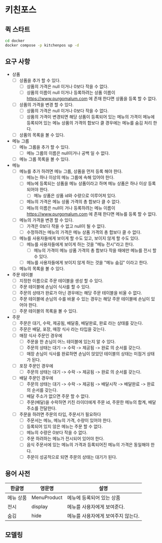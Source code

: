 # 키친포스

## 퀵 스타트

```sh
cd docker
docker compose -p kitchenpos up -d
```

## 요구 사항

- 상품
    - [ ] 상품을 추가 할 수 있다.
        - [ ] 상품의 가격은 null 이거나 0보다 작을 수 없다.
        - [ ] 상품의 이름이 null 이거나 등록하려는 상품 이름이 https://www.purgomalum.com 에 존재 한다면 상품을 등록 할 수 없다.
    - [ ] 상품의 가격을 변경 할 수 있다.
        - [ ] 상품의 가격은 null 이거나 0보다 작을 수 없다.
        - [ ] 상품의 가격이 변경되면 해당 상품이 등록되어 있는 메뉴의 가격이 메뉴에 등록되어 있는 메뉴 상품의 가격의 합보다 클 경우에는 메뉴를 숨김 처리 한다.
    - [ ] 상품의 목록을 볼 수 있다.
- 메뉴 그룹
    - [ ] 메뉴 그룹을 추가 할 수 있다.
        - [ ] 메뉴 그룹의 이름은 null이거나 공백 일 수 없다.
    - [ ] 메뉴 그룹 목록을 볼 수 있다.
- 메뉴
    - [ ] 메뉴를 추가 하려면 메뉴 그룹, 상품을 먼저 등록 해야 한다.
        - [ ] 메뉴는 하나 이상의 메뉴 그룹에 속해 있어야 한다.
        - [ ] 메뉴에 등록되는 상품을 메뉴 상품이라고 하며 메뉴 상품은 하나 이상 등록되어야 한다.
            - [ ] 메뉴 상품은 상품 id와 수량으로 이루어져 있다.
        - [ ] 메뉴의 가격은 메뉴 상품 가격의 총 합보다 클 수 없다.
        - [ ] 메뉴의 이름은 null이 거나 등록하려는 메뉴 이름이 https://www.purgomalum.com 에 존재 한다면 메뉴를 등록 할 수 없다.
    - [ ] 메뉴의 가격을 변경 할 수 있다.
        - [ ] 가격은 0보다 작을 수 없고 null이 될 수 없다.
        - [ ] 수정하려는 메뉴의 가격은 메뉴 상품 가격의 총 합보다 클 수 없다.
    - [ ] 메뉴를 사용자들에게 보이게 할 수도 있고, 보이지 않게 할 수도 있다.
        - [ ] 메뉴를 사용자들에게 보이게 하는 것을 "메뉴 전시"라고 한다.
            - [ ] 메뉴의 가격이 메뉴 상품 가격의 총 합보다 작을 때에만 메뉴를 전시 할 수 있다.
        - [ ] 메뉴를 사용자들에게 보이지 않게 하는 것을 "메뉴 숨김" 이라고 한다.
    - [ ] 메뉴의 목록을 볼 수 있다.
- 주문 테이블
    - [ ] 지정한 이름으로 주문 테이블을 생성 할 수 있다.
    - [ ] 주문 테이블에 손님이 식사를 할 수 있다.
    - [ ] 주문의 상태가 완료가 아닌 경우에는 해당 주문 테이블을 비울 수 없다.
    - [ ] 주문 테이블에 손님의 수를 바꿀 수 있는 경우는 해당 주문 테이블에 손님이 있어야 한다.
    - [ ] 주문 테이블의 목록을 볼 수 있다.
- 주문
    - [ ] 주문은 대기, 수락, 제공됨, 배달중, 배달완료, 완료 라는 상태를 갖는다.
    - [ ] 주문은 배달, 포장, 매장 식사 라는 타입을 갖는다.
    - [ ] 매장 식사 주문인 경우에
        - [ ] 주문을 한 손님이 어느 테이블에 있는지 알 수 있다.
        - [ ] 주문의 상태는 대기 -> 수락 -> 제공됨 -> 완료 의 순서를 갖는다.
        - [ ] 매장 손님이 식사를 완료하면 손님이 앉았던 테이블의 상태는 미점거 상태가 된다.
    - [ ] 포장 주문인 경우에
        - [ ] 주문의 상태는 대기 -> 수락 -> 제공됨 -> 완료 의 순서를 갖는다.
    - [ ] 배달 주문인 경우에
        - [ ] 주문의 상태는 대기 -> 수락 -> 제공됨 -> 배달시작 -> 배달완료 -> 완료 의 순서를 갖는다.
        - [ ] 배달 주소가 없으면 주문 할 수 없다.
        - [ ] 주문(배달)을 수락하면 키친 라이더에게 주문 id, 주문한 메뉴의 합계, 배달 주소를 전달한다.
    - [ ] 주문을 하려면 주문의 타입, 주문서가 필요하다
        - [ ] 주문서는 메뉴, 메뉴의 가격, 수량이 있어야 한다.
        - [ ] 등록되어 있지 않은 메뉴는 주문 할 수 없다.
        - [ ] 메뉴의 수량은 0보다 작을 수 없다.
        - [ ] 주문 하려하는 메뉴가 전시되어 있어야 한다.
        - [ ] 음식 주문서에 있는 메뉴의 가격과 등록되어진 메뉴의 가격은 동일해야 한다.
        - [ ] 주문이 성공적으로 되면 주문의 상태는 대기가 된다.

## 용어 사전

| 한글명   | 영문명         | 설명                  |
|-------|-------------|---------------------|
| 메뉴 상품 | MenuProduct | 메뉴에 등록되어 있는 상품      |
| 전시    | display     | 메뉴를 사용자에게 보여준다.     |
| 숨김    | hide        | 메뉴를 사용자에게 보여주지 않는다. |

## 모델링
